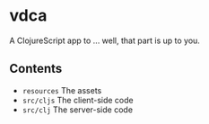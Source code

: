 # vdca

A ClojureScript app to ... well, that part is up to you.

## Contents

* `resources` The assets
* `src/cljs` The client-side code
* `src/clj` The server-side code
